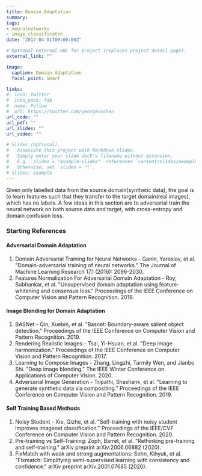 ```yaml
---
title: Domain Adaptation
summary:
tags:
- neuralnetworks
- image_classificaton
date: "2017-04-01T00:00:00Z"

# Optional external URL for project (replaces project detail page).
external_link: ""

image:
  caption: Domain Adaptation
  focal_point: Smart

links:
#- icon: twitter
#  icon_pack: fab
#  name: Follow
#  url: https://twitter.com/georgecushen
url_code: ""
url_pdf: ""
url_slides: ""
url_video: ""

# Slides (optional).
#   Associate this project with Markdown slides.
#   Simply enter your slide deck's filename without extension.
#   E.g. `slides = "example-slides"` references `content/slides/example-slides.md`.
#   Otherwise, set `slides = ""`.
# slides: example
---
```


Given only labelled data from the source domain(synthetic data), the goal is to learn features such that they transfer to the target domain(real images), which has no labels. A few ideas in this section are to adversarial train the neural network on both source data and target, with cross-entropy and domain confusion loss.

### Starting References

#### Adversarial Domain Adaptation
1. Domain Adversarial Training for Neural Networks - Ganin, Yaroslav, et al. "Domain-adversarial training of neural networks." The Journal of Machine Learning Research 17.1 (2016): 2096-2030.
2. Features Normalization For Adversarial Domain Adaptation - Roy, Subhankar, et al. "Unsupervised domain adaptation using feature-whitening and consensus loss." Proceedings of the IEEE Conference on Computer Vision and Pattern Recognition. 2019.


#### Image Blending for Domain Adaptation
1. BASNet - Qin, Xuebin, et al. "Basnet: Boundary-aware salient object detection." Proceedings of the IEEE Conference on Computer Vision and Pattern Recognition. 2019.
2. Rendering Realistic Images - Tsai, Yi-Hsuan, et al. "Deep image harmonization." Proceedings of the IEEE Conference on Computer Vision and Pattern Recognition. 2017.
3. Learning to Compose Images - Zhang, Lingzhi, Tarmily Wen, and Jianbo Shi. "Deep image blending." The IEEE Winter Conference on Applications of Computer Vision. 2020.
3. Adversarial Image Generation - Tripathi, Shashank, et al. "Learning to generate synthetic data via compositing." Proceedings of the IEEE Conference on Computer Vision and Pattern Recognition. 2019.

#### Self Training Based Methods
1. Noisy Student - Xie, Qizhe, et al. "Self-training with noisy student improves imagenet classification." Proceedings of the IEEE/CVF Conference on Computer Vision and Pattern Recognition. 2020.
2. Pre-training vs Self-Training: Zoph, Barret, et al. "Rethinking pre-training and self-training." arXiv preprint arXiv:2006.06882 (2020).
2. FixMatch with weak and strong augmentations: Sohn, Kihyuk, et al. "Fixmatch: Simplifying semi-supervised learning with consistency and confidence." arXiv preprint arXiv:2001.07685 (2020).
